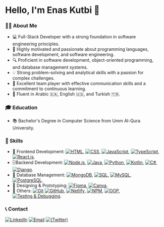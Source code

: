 # Hello, I'm Enas Kutbi 👋
### 👩‍💻 About Me
- 💻 Full-Stack Developer with a strong foundation in software engineering principles.
- 🌟 Highly motivated and passionate about programming languages, software development, and software engineering.
- 🔍 Proficient in software development, object-oriented programming, and database management systems.
- 💡 Strong problem-solving and analytical skills with a passion for complex challenges.
- 🤝 Excellent team player with effective communication skills and a commitment to continuous learning.
- 💬 Fluent in Arabic 🇸🇦, English 🇺🇸, and Turkish 🇹🇷.
### 🎓 Education 
- 📚 Bachelor's Degree in Computer Science from Umm Al-Qura University.
### 🦾 Skills
- 🚀 Frontend Development: [![HTML](https://img.shields.io/badge/-HTML-orange?style=flat&logo=html5&logoColor=white)](), [![CSS](https://img.shields.io/badge/-CSS-blue?style=flat&logo=css3&logoColor=white)](), [![JavaScript](https://img.shields.io/badge/-JavaScript-yellow?style=flat&logo=javascript&logoColor=white)](), [![TypeScript](https://img.shields.io/badge/-TypeScript-blue?style=flat&logo=typescript&logoColor=white)](), [![React.js](https://img.shields.io/badge/-React.js-blue?style=flat&logo=react&logoColor=white)]().
- 🗄️Backend Development: [![Node.js](https://img.shields.io/badge/-Node.js-green?style=flat&logo=node.js&logoColor=white)](), [![Java](https://img.shields.io/badge/-Java-red?style=flat&logo=Java&logoColor=white)](), [![Python](https://img.shields.io/badge/-Python-yellow?style=flat&logo=python&logoColor=white)](), [![Kotlin](https://img.shields.io/badge/-Kotlin-orange?style=flat&logo=kotlin&logoColor=white)](), [![C#](https://img.shields.io/badge/-C%23-purple?style=flat&logo=csharp&logoColor=white)](), [![Django](https://img.shields.io/badge/-Django-006400?style=flat&logo=django&logoColor=white)]().
- 📁 Database Management: [![MongoDB](https://img.shields.io/badge/-MongoDB-006400?style=flat&logo=mongodb&logoColor=white)](), [![SQL](https://img.shields.io/badge/-SQL-blue?style=flat&logo=sql&logoColor=white)](), [![MySQL](https://img.shields.io/badge/-MySQL-blue?style=flat&logo=mysql&logoColor=white)](), [![PostgreSQL](https://img.shields.io/badge/-PostgreSQL-blue?style=flat&logo=postgresql&logoColor=white)]().
- 🎨 Designing & Prototyping: [![Figma](https://img.shields.io/badge/-Figma-purple?style=flat&logo=figma&logoColor=white)](), [![Canva](https://img.shields.io/badge/-Canva-9932CC?style=flat&logo=canva&logoColor=white)]().
- 🔧 Others: [![Git](https://img.shields.io/badge/-Git-red?style=flat&logo=git&logoColor=white)]() [![GitHub](https://img.shields.io/badge/-GitHub-black?style=flat&logo=github&logoColor=white)](), [![Netlify](https://img.shields.io/badge/-Netlify-00FFFF?style=flat&logo=netlify&logoColor=white)](), [![NPM](https://img.shields.io/badge/-NPM-red?style=flat&logo=npm&logoColor=white)](), [![OOP](https://img.shields.io/badge/-OOP-blue?style=flat)](), [![Testing & Debugging](https://img.shields.io/badge/-Testing%20%26%20Debugging-green?style=flat)]().

### 📞 Contact
[![LinkedIn](https://img.shields.io/badge/-LinkedIn-blue?style=flat&logo=linkedin&logoColor=white)](https://www.linkedin.com/in/enas-kutbi)
[![Email](https://img.shields.io/badge/-Email-red?style=flat&logo=gmail&logoColor=white)](mailto:enaskutbi@gmail.com)
[![(Twitter)](https://img.shields.io/badge/-(Twitter)-black?style=flat&logo=X&logoColor=white)](https://x.com/EnasKutbi)
